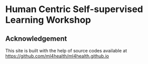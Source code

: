 # Human Centric Self-supervised Learning Workshop

## Acknowledgement
This site is built with the help of source codes available at https://github.com/ml4health/ml4health.github.io